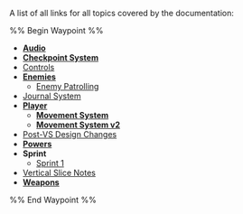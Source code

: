 A list of all links for all topics covered by the documentation:

%% Begin Waypoint %%
- **[Audio](<./Audio/Audio.md>)**
- **[Checkpoint System](<./Checkpoint System/Checkpoint System.md>)**
- [Controls](<./Controls.md>)
- **[Enemies](<./Enemies/Enemies.md>)**
	- [Enemy Patrolling](<./Enemies/Enemy Patrolling.md>)
- [Journal System](<./Journal System.md>)
- **[Player](<./Player/Player.md>)**
	- **[Movement System](<./Player/Movement System/Movement System.md>)**
	- **[Movement System v2](<./Player/Movement System v2/Movement System v2.md>)**
- [Post-VS Design Changes](<./Post-VS Design Changes.md>)
- **[Powers](<./Powers/Powers.md>)**
- **Sprint**
	- [Sprint 1](<./Sprint/Sprint 1.md>)
- [Vertical Slice Notes](<./Vertical Slice Notes.md>)
- **[Weapons](<./Weapons/Weapons.md>)**

%% End Waypoint %%
